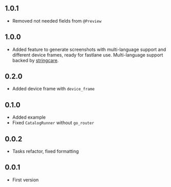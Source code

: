 ## 1.0.1

* Removed not needed fields from `@Preview`

## 1.0.0

* Added feature to generate screenshots with multi-language support and different device frames, ready for fastlane use. Multi-language support backed by [stringcare](https://pub.dev/packages/stringcare).

## 0.2.0

* Added device frame with `device_frame`

## 0.1.0

* Added example
* Fixed `CatalogRunner` without `go_router`

## 0.0.2

* Tasks refactor, fixed formatting

## 0.0.1

* First version
